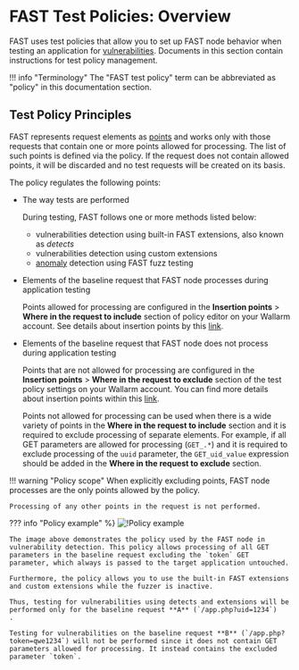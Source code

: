 [doc-insertion-points]:     insertion-points.md

[gl-vuln]:                  ../../TERMS-GLOSSARY.md#vulnerability
[gl-point]:                 ../../TERMS-GLOSSARY.md#point
[gl-anomaly]:               ../../TERMS-GLOSSARY.md#anomaly

# FAST Test Policies: Overview

FAST uses test policies that allow you to set up FAST node behavior when testing an application for [vulnerabilities][gl-vuln]. Documents in this section contain instructions for test policy management.

!!! info "Terminology"
    The "FAST test policy" term can be abbreviated as "policy" in this documentation section.

## Test Policy Principles

FAST represents request elements as [points][gl-point] and works only with those requests that contain one or more points allowed for processing. The list of such points is defined via the policy. If the request does not contain allowed points, it will be discarded and no test requests will be created on its basis.

The policy regulates the following points:

* The way tests are performed
    
    During testing, FAST follows one or more methods listed below:
    * vulnerabilities detection using built-in FAST extensions, also known as *detects*
    * vulnerabilities detection using custom extensions
    * [anomaly][gl-anomaly] detection using FAST fuzz testing

* Elements of the baseline request that FAST node processes during application testing

    Points allowed for processing are configured in the **Insertion points** > **Where in the request to include** section of policy editor on your Wallarm account. See details about insertion points by this [link][doc-insertion-points].

* Elements of the baseline request that FAST node does not process during application testing

    Points that are not allowed for processing are configured in the **Insertion points** > **Where in the request to exclude** section of the test policy settings on your Wallarm account. You can find more details about insertion points within this [link][doc-insertion-points].

    Points not allowed for processing can be used when there is a wide variety of points in the **Where in the request to include** section and it is required to exclude processing of separate elements. For example, if all GET parameters are allowed for processing (`GET_.*`) and it is required to exclude processing of the `uuid` parameter, the `GET_uid_value` expression should be added in the **Where in the request to exclude** section.

!!! warning "Policy scope"
    When explicitly excluding points, FAST node processes are the only points allowed by the policy.
    
    Processing of any other points in the request is not performed.

??? info "Policy example" %}
    ![!Policy example](../../../images/fast/operations/common/test-policy/overview/policy-flow-example.png)

    The image above demonstrates the policy used by the FAST node in vulnerability detection. This policy allows processing of all GET parameters in the baseline request excluding the `token` GET parameter, which always is passed to the target application untouched.

    Furthermore, the policy allows you to use the built-in FAST extensions and custom extensions while the fuzzer is inactive.

    Thus, testing for vulnerabilities using detects and extensions will be performed only for the baseline request **A** (`/app.php?uid=1234`)
    .

    Testing for vulnerabilities on the baseline request **B** (`/app.php?token=qwe1234`) will not be performed since it does not contain GET parameters allowed for processing. It instead contains the excluded parameter `token`.
